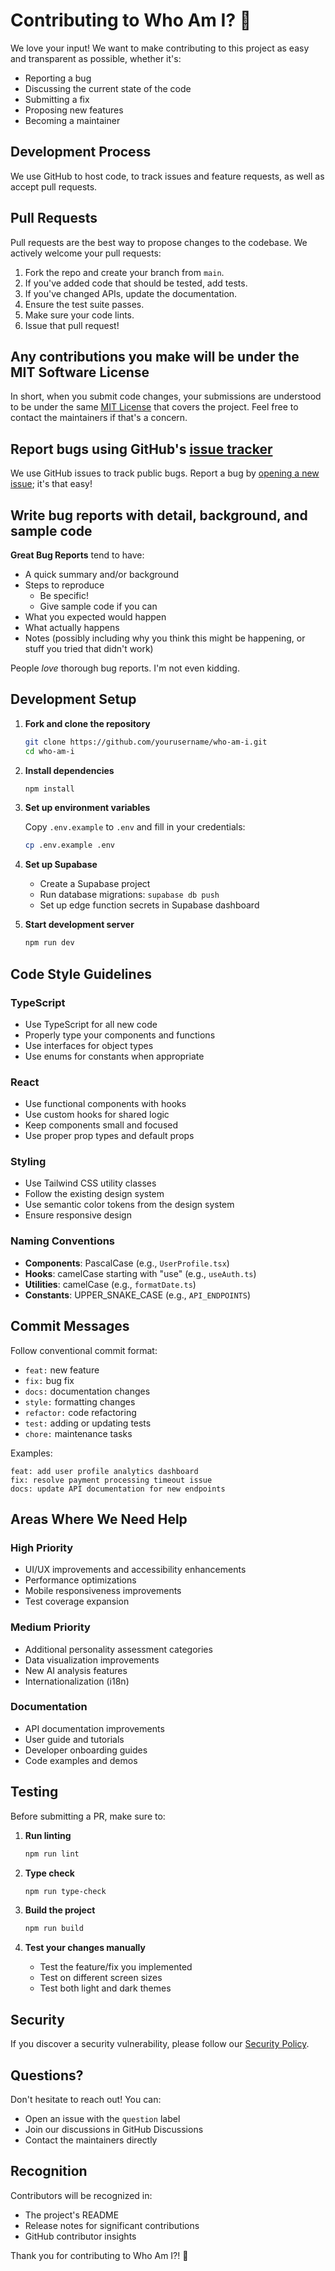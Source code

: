 # Contributing to Who Am I? 🤝

We love your input! We want to make contributing to this project as easy and transparent as possible, whether it's:

- Reporting a bug
- Discussing the current state of the code
- Submitting a fix
- Proposing new features
- Becoming a maintainer

## Development Process

We use GitHub to host code, to track issues and feature requests, as well as accept pull requests.

## Pull Requests

Pull requests are the best way to propose changes to the codebase. We actively welcome your pull requests:

1. Fork the repo and create your branch from `main`.
2. If you've added code that should be tested, add tests.
3. If you've changed APIs, update the documentation.
4. Ensure the test suite passes.
5. Make sure your code lints.
6. Issue that pull request!

## Any contributions you make will be under the MIT Software License

In short, when you submit code changes, your submissions are understood to be under the same [MIT License](http://choosealicense.com/licenses/mit/) that covers the project. Feel free to contact the maintainers if that's a concern.

## Report bugs using GitHub's [issue tracker](https://github.com/yourusername/who-am-i/issues)

We use GitHub issues to track public bugs. Report a bug by [opening a new issue](https://github.com/yourusername/who-am-i/issues/new); it's that easy!

## Write bug reports with detail, background, and sample code

**Great Bug Reports** tend to have:

- A quick summary and/or background
- Steps to reproduce
  - Be specific!
  - Give sample code if you can
- What you expected would happen
- What actually happens
- Notes (possibly including why you think this might be happening, or stuff you tried that didn't work)

People *love* thorough bug reports. I'm not even kidding.

## Development Setup

1. **Fork and clone the repository**
   ```bash
   git clone https://github.com/yourusername/who-am-i.git
   cd who-am-i
   ```

2. **Install dependencies**
   ```bash
   npm install
   ```

3. **Set up environment variables**
   
   Copy `.env.example` to `.env` and fill in your credentials:
   ```bash
   cp .env.example .env
   ```

4. **Set up Supabase**
   - Create a Supabase project
   - Run database migrations: `supabase db push`
   - Set up edge function secrets in Supabase dashboard

5. **Start development server**
   ```bash
   npm run dev
   ```

## Code Style Guidelines

### TypeScript

- Use TypeScript for all new code
- Properly type your components and functions
- Use interfaces for object types
- Use enums for constants when appropriate

### React

- Use functional components with hooks
- Use custom hooks for shared logic
- Keep components small and focused
- Use proper prop types and default props

### Styling

- Use Tailwind CSS utility classes
- Follow the existing design system
- Use semantic color tokens from the design system
- Ensure responsive design

### Naming Conventions

- **Components**: PascalCase (e.g., `UserProfile.tsx`)
- **Hooks**: camelCase starting with "use" (e.g., `useAuth.ts`)
- **Utilities**: camelCase (e.g., `formatDate.ts`)
- **Constants**: UPPER_SNAKE_CASE (e.g., `API_ENDPOINTS`)

## Commit Messages

Follow conventional commit format:

- `feat:` new feature
- `fix:` bug fix
- `docs:` documentation changes
- `style:` formatting changes
- `refactor:` code refactoring
- `test:` adding or updating tests
- `chore:` maintenance tasks

Examples:
```
feat: add user profile analytics dashboard
fix: resolve payment processing timeout issue
docs: update API documentation for new endpoints
```

## Areas Where We Need Help

### High Priority
- UI/UX improvements and accessibility enhancements
- Performance optimizations
- Mobile responsiveness improvements
- Test coverage expansion

### Medium Priority
- Additional personality assessment categories
- Data visualization improvements
- New AI analysis features
- Internationalization (i18n)

### Documentation
- API documentation improvements
- User guide and tutorials
- Developer onboarding guides
- Code examples and demos

## Testing

Before submitting a PR, make sure to:

1. **Run linting**
   ```bash
   npm run lint
   ```

2. **Type check**
   ```bash
   npm run type-check
   ```

3. **Build the project**
   ```bash
   npm run build
   ```

4. **Test your changes manually**
   - Test the feature/fix you implemented
   - Test on different screen sizes
   - Test both light and dark themes

## Security

If you discover a security vulnerability, please follow our [Security Policy](SECURITY.md).

## Questions?

Don't hesitate to reach out! You can:

- Open an issue with the `question` label
- Join our discussions in GitHub Discussions
- Contact the maintainers directly

## Recognition

Contributors will be recognized in:
- The project's README
- Release notes for significant contributions
- GitHub contributor insights

Thank you for contributing to Who Am I?! 🎉